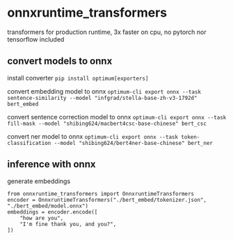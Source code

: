 # onnxruntime_transformers
transformers for production runtime, 3x faster on cpu, no pytorch nor tensorflow included

## convert models to onnx
install converter
`pip install optimum[exporters]`

convert embedding model to onnx
`optimum-cli export onnx --task sentence-similarity --model "infgrad/stella-base-zh-v3-1792d" bert_embed`

convert sentence correction model to onnx
`optimum-cli export onnx --task fill-mask --model "shibing624/macbert4csc-base-chinese" bert_csc`

convert ner model to onnx
`optimum-cli export onnx --task token-classification --model "shibing624/bert4ner-base-chinese" bert_ner`

## inference with onnx
generate embeddings
```
from onnxruntime_transformers import OnnxruntimeTransformers
encoder = OnnxruntimeTransformers("./bert_embed/tokenizer.json", "./bert_embed/model.onnx")
embeddings = encoder.encode([
    "how are you",
    "I'm fine thank you, and you?",
])
```